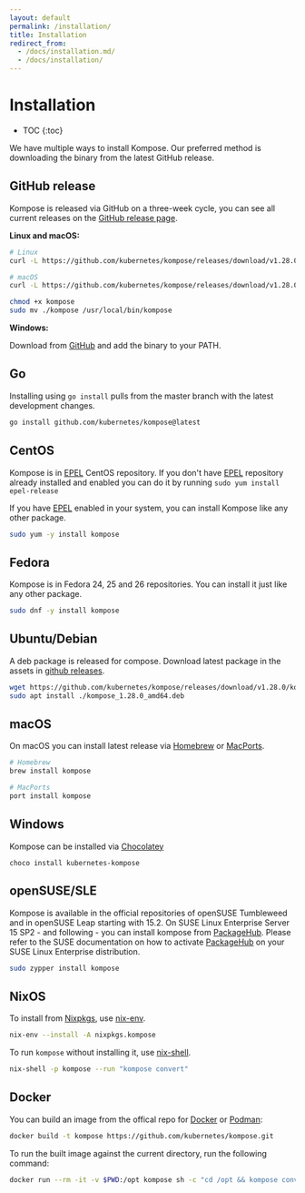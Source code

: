 ```yaml
---
layout: default
permalink: /installation/
title: Installation
redirect_from:
  - /docs/installation.md/
  - /docs/installation/
---
```


# Installation

* TOC
{:toc}

We have multiple ways to install Kompose. Our preferred method is downloading the binary from the latest GitHub release.

## GitHub release

Kompose is released via GitHub on a three-week cycle, you can see all current releases on the [GitHub release page](https://github.com/kubernetes/kompose/releases).

__Linux and macOS:__

```sh
# Linux
curl -L https://github.com/kubernetes/kompose/releases/download/v1.28.0/kompose-linux-amd64 -o kompose

# macOS
curl -L https://github.com/kubernetes/kompose/releases/download/v1.28.0/kompose-darwin-amd64 -o kompose

chmod +x kompose
sudo mv ./kompose /usr/local/bin/kompose
```

__Windows:__

Download from [GitHub](https://github.com/kubernetes/kompose/releases/download/v1.28.0/kompose-windows-amd64.exe) and add the binary to your PATH.

## Go

Installing using `go install` pulls from the master branch with the latest development changes.

```sh
go install github.com/kubernetes/kompose@latest
```

## CentOS

Kompose is in [EPEL](https://fedoraproject.org/wiki/EPEL) CentOS repository.
If you don't have [EPEL](https://fedoraproject.org/wiki/EPEL) repository already installed and enabled you can do it by running  `sudo yum install epel-release`

If you have [EPEL](https://fedoraproject.org/wiki/EPEL) enabled in your system, you can install Kompose like any other package.

```bash
sudo yum -y install kompose
```

## Fedora
Kompose is in Fedora 24, 25 and 26 repositories. You can install it just like any other package.

```bash
sudo dnf -y install kompose
```

## Ubuntu/Debian

A deb package is released for compose. Download latest package in the assets in [github releases](https://github.com/kubernetes/kompose/releases).

```bash
wget https://github.com/kubernetes/kompose/releases/download/v1.28.0/kompose_1.28.0_amd64.deb # Replace 1.28.0 with latest tag
sudo apt install ./kompose_1.28.0_amd64.deb
```

## macOS
On macOS you can install latest release via [Homebrew](https://brew.sh) or [MacPorts](https://www.macports.org/).

```bash
# Homebrew
brew install kompose

# MacPorts
port install kompose
```

## Windows
Kompose can be installed via [Chocolatey](https://chocolatey.org/packages/kubernetes-kompose)

```console
choco install kubernetes-kompose
```

## openSUSE/SLE
Kompose is available in the official repositories of openSUSE Tumbleweed and in openSUSE Leap starting with 15.2. On SUSE Linux Enterprise Server 15 SP2 - and following - you can install kompose from [PackageHub](https://packagehub.suse.com/). Please refer to the SUSE documentation on how to activate [PackageHub](https://packagehub.suse.com/) on your SUSE Linux Enterprise distribution.

```bash
sudo zypper install kompose
```

## NixOS

To install from [Nixpkgs](https://github.com/NixOS/nixpkgs), use [nix-env](https://nixos.org/manual/nix/stable/command-ref/nix-env.html).

```bash
nix-env --install -A nixpkgs.kompose
```

To run `kompose` without installing it, use [nix-shell](https://nixos.org/manual/nix/stable/command-ref/nix-shell.html).

```bash
nix-shell -p kompose --run "kompose convert"
```


## Docker

You can build an image from the offical repo for [Docker](https://docs.docker.com/engine/reference/commandline/build/) or [Podman](https://docs.podman.io/en/latest/markdown/podman-build.1.html):

```bash
docker build -t kompose https://github.com/kubernetes/kompose.git
```

To run the built image against the current directory, run the following command:

```bash
docker run --rm -it -v $PWD:/opt kompose sh -c "cd /opt && kompose convert"
```
